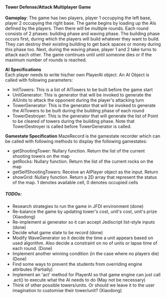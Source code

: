 #### Tower Defense/Attack Multiplayer Game ####

__Gameplay__: The game has two players, player 1 occupying the left base, player 2 occupying the right base. The game begins by loading up the AIs defined by the players. Then there will be multiple rounds. Each round consists of 2 phases: building phase and waving phase. The building phase occurs first, during which the players will build whatever they want to build. They can destroy their existing building to get back spaces or money during this phase too. Next, during the waving phase, player 1 and 2 take turns to attack each other. The game continues until until someone dies or if the maximum number of rounds is reached.

__AI Specifications__  
Each player needs to write his/her own PlayerAI object. An AI Object is called with following parameters:  

* InitTowers: This is a list of AITowers to be built before the game start
* UnitGenerator: This is generator that will be invoked to generate the AIUnits to attack the opponent during the player's attacking turn
* TowerGenerator: This is the generator that will be invoked to generate the AITowers to be built during the building phase of each round
* TowerDestroyer: This is the generator that will generate the list of Point to be cleared of towers during the building phase. Note that TowerDestroyer is called before TowerGenerator is called.

__Gamestate Specification__
MazeRecord is the gamestate recorder which can be called with following methods to display the following gamestates:

* getShootingTower: Nullary function. Return the list of the current shooting towers on the map
* getRocks: Nullary function. Return the list of the current rocks on the map
* getSelfShootingTowers: Receive an AIPlayer object as the input. Return
* showGrid: Nullary function. Return a 2D array that represent the status of the map. 1 denotes available cell, 0 denotes occupied cells

##### TODOs: #####
* Research strategies to run the game in JFDI environment (done)
* Re-balance the game by updating tower's cost, unit's cost, unit's prize (Xiaodong)
* Re-implement ai generator so it can accept Jediscript list-style inputs (done)
* Decide what game state to be record (done)
* Modify WaveGenerator so it decide the time a unit appears based on used algorithm. Also decide a constraint on no of units or lapse time of each round. (Done)
* Implement another winning condition (in the case where no players die) (Done)
* Find some ways to prevent the  students from overriding engine attributes (Partially)
* Implement an 'act' method for PlayerAI so that game engine can just call .act() to execute what the AI needs to do (May not be necessary)
* Think of other possible towers/units. Or should we leave it to the user imagination to customise their tower/unit? (Xiaodong)